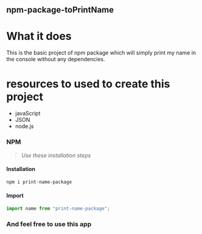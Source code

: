 ﻿## npm-package-toPrintName

# What it does
  This is the basic project of npm package which will simply print my name in the console without any dependencies.

# resources to used to create this project
   - javaScript
   - JSON
   - node.js

### NPM

> _Use these installation steps_

#### Installation

```bash
npm i print-name-package
```

#### Import

```javascript
import name from "print-name-package";
```
### And feel free to use this app

